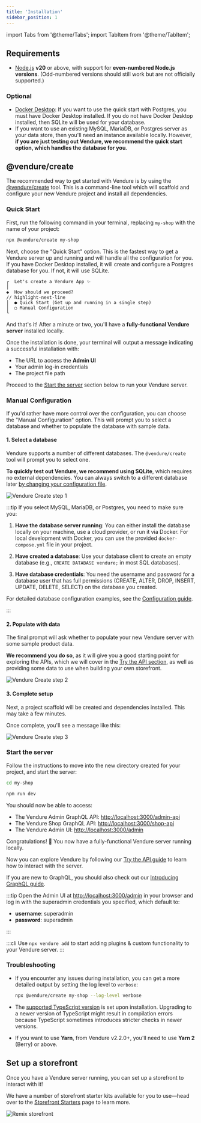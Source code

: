 ```yaml
---
title: 'Installation'
sidebar_position: 1
---
```


import Tabs from '@theme/Tabs';
import TabItem from '@theme/TabItem';

## Requirements

- [Node.js](https://nodejs.org/en/) **v20** or above, with support for **even-numbered Node.js versions**. (Odd-numbered versions should still work but are not officially supported.)

### Optional

- [Docker Desktop](https://www.docker.com/products/docker-desktop/): If you want to use the quick start with Postgres, you must have Docker Desktop installed. If you do not have Docker Desktop installed, then SQLite will be used for your database.
- If you want to use an existing MySQL, MariaDB, or Postgres server as your data store, then you'll need an instance available locally. However, **if you are just testing out Vendure, we recommend the quick start option, which handles the database for you**.

## @vendure/create

The recommended way to get started with Vendure is by using the [@vendure/create](https://github.com/vendure-ecommerce/vendure/tree/master/packages/create) tool. This is a command-line tool which will scaffold and configure your new Vendure project and install all dependencies.

### Quick Start

First, run the following command in your terminal, replacing `my-shop` with the name of your project:

```bash
npx @vendure/create my-shop
```

Next, choose the "Quick Start" option. This is the fastest way to get a Vendure server up and running and will handle all the configuration for you. If you have Docker Desktop installed, it will create and configure a Postgres database for you. If not, it will use SQLite.

```text
┌  Let's create a Vendure App ✨
│
◆  How should we proceed?
// highlight-next-line
│  ● Quick Start (Get up and running in a single step)
│  ○ Manual Configuration
└
```

And that's it! After a minute or two, you'll have a **fully-functional Vendure server** installed locally.

Once the installation is done, your terminal will output a message indicating a successful installation with:

- The URL to access the **Admin UI**
- Your admin log-in credentials
- The project file path

Proceed to the [Start the server](#start-the-server) section below to run your Vendure server.

### Manual Configuration

If you'd rather have more control over the configuration, you can choose the "Manual Configuration" option. This will prompt you to select a database and whether to populate the database with sample data.

#### 1. Select a database

Vendure supports a number of different databases. The `@vendure/create` tool will prompt you to select one.

**To quickly test out Vendure, we recommend using SQLite**, which requires no external dependencies. You can always switch to a different database later [by changing your configuration file](/guides/developer-guide/configuration/#connecting-to-the-database).

![Vendure Create step 1](./create-1.webp)

:::tip
If you select MySQL, MariaDB, or Postgres, you need to make sure you:

1. **Have the database server running**: You can either install the database locally on your machine, use a cloud provider, or run it via Docker. For local development with Docker, you can use the provided `docker-compose.yml` file in your project.

2. **Have created a database**: Use your database client to create an empty database (e.g., `CREATE DATABASE vendure;` in most SQL databases).

3. **Have database credentials**: You need the username and password for a database user that has full permissions (CREATE, ALTER, DROP, INSERT, UPDATE, DELETE, SELECT) on the database you created.

For detailed database configuration examples, see the [Configuration guide](/guides/developer-guide/configuration/#connecting-to-the-database).

:::

#### 2. Populate with data

The final prompt will ask whether to populate your new Vendure server with some sample product data.

**We recommend you do so**, as it will give you a good starting point for exploring the APIs, which we will cover in the [Try the API section](/guides/getting-started/try-the-api/), as well as providing some data to use when building your own storefront.

![Vendure Create step 2](./create-2.webp)

#### 3. Complete setup

Next, a project scaffold will be created and dependencies installed. This may take a few minutes.

Once complete, you'll see a message like this:

![Vendure Create step 3](./create-3.webp)

### Start the server

Follow the instructions to move into the new directory created for your project, and start the server:

```bash
cd my-shop

npm run dev
```

You should now be able to access:

- The Vendure Admin GraphQL API: [http://localhost:3000/admin-api](http://localhost:3000/admin-api)
- The Vendure Shop GraphQL API: [http://localhost:3000/shop-api](http://localhost:3000/shop-api)
- The Vendure Admin UI: [http://localhost:3000/admin](http://localhost:3000/admin)

Congratulations! 🥳 You now have a fully-functional Vendure server running locally.

Now you can explore Vendure by following our [Try the API guide](/guides/getting-started/try-the-api/) to learn how to interact with the server.

If you are new to GraphQL, you should also check out our [Introducing GraphQL guide](/guides/getting-started/graphql-intro/).

:::tip
Open the Admin UI at [http://localhost:3000/admin](http://localhost:3000/admin) in your browser and log in with the superadmin credentials you specified, which default to:

- **username**: superadmin
- **password**: superadmin

:::

:::cli
Use `npx vendure add` to start adding plugins & custom functionality to your Vendure server.
:::

### Troubleshooting

- If you encounter any issues during installation, you can get a more detailed output by setting the log level to `verbose`:

    ```sh
    npx @vendure/create my-shop --log-level verbose
    ```

- The [supported TypeScript version](https://github.com/vendure-ecommerce/vendure/blob/master/packages/create/src/constants.ts#L7) is set upon installation. Upgrading to a newer version of TypeScript might result in compilation errors because TypeScript sometimes introduces stricter checks in newer versions.
- If you want to use **Yarn**, from Vendure v2.2.0+, you'll need to use **Yarn 2** (Berry) or above.

## Set up a storefront

Once you have a Vendure server running, you can set up a storefront to interact with it!

We have a number of storefront starter kits available for you to use—head over to the [Storefront Starters](/guides/storefront/storefront-starters/) page to learn more.

![Remix storefront](../../storefront/storefront-starters/remix-storefront.webp)
